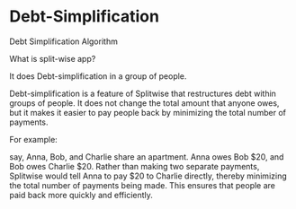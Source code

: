 # Debt-Simplification
Debt Simplification Algorithm

What is split-wise app?

It does Debt-simplification in a group of people.

Debt-simplification is a feature of Splitwise that restructures debt within groups of people. 
It does not change the total amount that anyone owes, 
but it makes it easier to pay people back by minimizing the total number of payments.

For example: 

say, Anna, Bob, and Charlie share an apartment. 
Anna owes Bob $20, and Bob owes Charlie $20. Rather than making two separate payments, 
Splitwise would tell Anna to pay $20 to Charlie directly, thereby minimizing the total number of payments being made. 
This ensures that people are paid back more quickly and efficiently.
